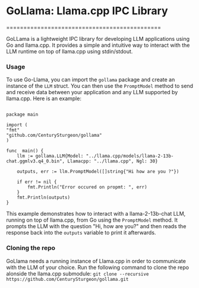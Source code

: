 # GoLlama: Llama.cpp IPC Library

=============================================

GoLLama is a lightweight IPC library for developing LLM applications using Go and llama.cpp. It provides a simple and intuitive way to interact with the LLM runtime on top of llama.cpp using stdin/stdout.

### Usage

To use Go-Llama, you can import the `gollama` package and create an instance of the `LLM` struct. You can then use the `PromptModel` method to send and receive data between your application and any LLM supported by llama.cpp. Here is an example:

```

package main

import (
"fmt"
"github.com/CenturySturgeon/gollama"
)

func  main() {
	llm := gollama.LLM{Model: "../llama.cpp/models/llama-2-13b-chat.ggmlv3.q4_0.bin", Llamacpp: "../llama.cpp", Ngl: 30}

	outputs, err := llm.PromptModel([]string{"Hi how are you ?"})

	if err != nil {
		fmt.Println("Error occured on propmt: ", err)
	}
	fmt.Println(outputs)
}

```

This example demonstrates how to interact with a llama-2-13b-chat LLM, running on top of llama.cpp, from Go using the `PromptModel` method. It prompts the LLM with the question "Hi, how are you?" and then reads the response back into the `outputs` variable to print it afterwards.

  

### Cloning the repo

GoLlama needs a running instance of Llama.cpp in order to communicate with the LLM of your choice. Run the following command to clone the repo alonside the llama.cpp submodule:
`git clone --recursive https://github.com/CenturySturgeon/gollama.git`